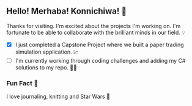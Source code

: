 ## Hello! Merhaba! Konnichiwa! :wave:
Thanks for visiting. I'm excited about the projects I'm working on. I'm fortunate to be able to collaborate with the brilliant minds in our field. :bulb:

- [X] I just completed a Capstone Project where we built a paper trading simulation application. :chart:
- [ ] I'm currently working through coding challenges and adding my C# solutions to my repo. :woman_technologist:
<!-- - [ ] I'm currently learning Java. :coffee: -->

### Fun Fact :rainbow:
I love journaling, knitting and Star Wars :milky_way:

<!--
**aliciadavisrevature1/aliciadavisrevature1** is a ✨ _special_ ✨ repository because its `README.md` (this file) appears on your GitHub profile.

Here are some ideas to get you started:

- 🔭 I’m currently working on ...
- 🌱 I’m currently learning ...
- 👯 I’m looking to collaborate on ...
- 🤔 I’m looking for help with ...
- 💬 Ask me about ...
- 📫 How to reach me: ...
- 😄 Pronouns: ...
- ⚡ Fun fact: ...
-->
